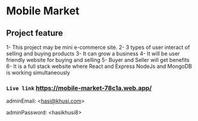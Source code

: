 # Mobile Market

## Project feature
1- This project may be mini e-commerce site.
2- 3 types of user interact of selling and buying products
3- It can grow a business 
4- It will be user friendly website for buying and selling
5- Buyer and Seller will get benefits
6- It is a full stack website where React and Express NodeJs and MongoDB is working simultaneously

### `Live link` https://mobile-market-78c1a.web.app/

adminEmail: \<hasi@khusi.com\>

adminPassword: \<hasikhusi8\>
